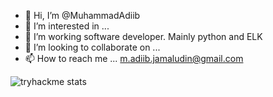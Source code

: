- 👋 Hi, I’m @MuhammadAdiib
- 👀 I’m interested in ...
- 🌱 I’m working software developer. Mainly python and ELK
- 💞️ I’m looking to collaborate on ...
- 📫 How to reach me ...
m.adiib.jamaludin@gmail.com


![tryhackme stats](https://raw.githubusercontent.com/firexfliex/firexfliex/master/assets/thm_propic.png)


<!---
vorschit/vorschit is a ✨ special ✨ repository because its `README.md` (this file) appears on your GitHub profile.
You can click the Preview link to take a look at your changes.
--->
